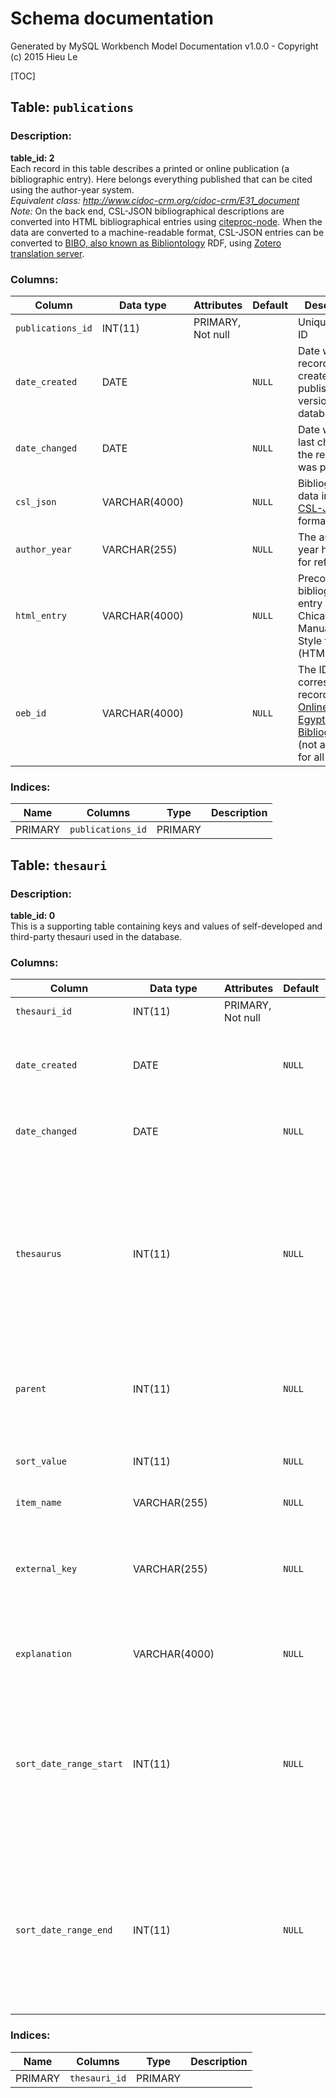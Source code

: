 # Schema documentation

Generated by MySQL Workbench Model Documentation v1.0.0 - Copyright (c) 2015 Hieu Le

[TOC]

## Table: `publications`

### Description: 

__table_id: 2__  
Each record in this table describes a printed or online publication (a bibliographic entry). Here belongs everything published that can be cited using the author-year system.   
*Equivalent class: <http://www.cidoc-crm.org/cidoc-crm/E31_document>*  
*Note:* On the back end, CSL-JSON bibliographical descriptions are converted into HTML bibliographical entries using [citeproc-node](https://github.com/zotero/citeproc-node). When the data are converted to a machine-readable format, CSL-JSON entries can be converted to [BIBO, also known as Bibliontology](http://bibliographic-ontology.org/specification) RDF, using [Zotero translation server](https://github.com/zotero/translation-server).

### Columns: 

| Column | Data type | Attributes | Default | Description |
| --- | --- | --- | --- | ---  |
| `publications_id` | INT(11) | PRIMARY, Not null |   | Unique record ID |
| `date_created` | DATE |  | `NULL` | Date when the record was created in the published version of the database |
| `date_changed` | DATE |  | `NULL` | Date when the last change to the record was published |
| `csl_json` | VARCHAR(4000) |  | `NULL` | Bibliographical data in the [CSL-JSON](https://github.com/citation-style-language/schema/blob/master/csl-data.json) format |
| `author_year` | VARCHAR(255) |  | `NULL` | The author-year handle for referring |
| `html_entry` | VARCHAR(4000) |  | `NULL` | Precomposed bibliographical entry in the Chicago Manual of Style format (HTML) |
| `oeb_id` | VARCHAR(4000) |  | `NULL` | The ID of the corresponding record in the [Online Egyptological Bibliography](http://oeb.griffith.ox.ac.uk/) (not available for all records) |


### Indices: 

| Name | Columns | Type | Description |
| --- | --- | --- | --- |
| PRIMARY | `publications_id` | PRIMARY |   |


## Table: `thesauri`

### Description: 

__table_id: 0__  
This is a supporting table containing keys and values of self-developed and third-party thesauri used in the database.

### Columns: 

| Column | Data type | Attributes | Default | Description |
| --- | --- | --- | --- | ---  |
| `thesauri_id` | INT(11) | PRIMARY, Not null |   | Unique record ID |
| `date_created` | DATE |  | `NULL` | Date when the record was created in the published version of the database |
| `date_changed` | DATE |  | `NULL` | Date when the last change to the record was published |
| `thesaurus` | INT(11) |  | `NULL` | The handle of the thesaurus to which this record belongs. Under thesaurus=0 all thesauri represented in this table are listed with the keys to the thesaurus field stored in sort_value. |
| `parent` | INT(11) |  | `NULL` | The thesauri_id of the superordinate thesaurus entry |
| `sort_value` | INT(11) |  | `NULL` | The value used for sorting entries within a thesaurus |
| `item_name` | VARCHAR(255) |  | `NULL` |   |
| `external_key` | VARCHAR(255) |  | `NULL` | The key of the corresponding thesaurus entry in a standard external thesaurus (such as the THOT project) |
| `explanation` | VARCHAR(4000) |  | `NULL` | The meaning of the thesaurus entry |
| `sort_date_range_start` | INT(11) |  | `NULL` | The start of the date range for the entries in the dating thesaurus (thesaurus 5) (a negative integer value corresponding to a year BC, used for sorting purposes) |
| `sort_date_range_end` | INT(11) |  | `NULL` | The end of the date range for the entries in the dating thesaurus (thesaurus 5) (a negative integer value corresponding to a year BC, used for sorting purposes) |


### Indices: 

| Name | Columns | Type | Description |
| --- | --- | --- | --- |
| PRIMARY | `thesauri_id` | PRIMARY |   |


